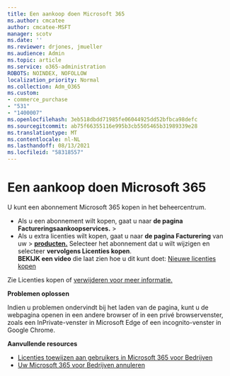 ```yaml
---
title: Een aankoop doen Microsoft 365
ms.author: cmcatee
author: cmcatee-MSFT
manager: scotv
ms.date: ''
ms.reviewer: drjones, jmueller
ms.audience: Admin
ms.topic: article
ms.service: o365-administration
ROBOTS: NOINDEX, NOFOLLOW
localization_priority: Normal
ms.collection: Adm_O365
ms.custom:
- commerce_purchase
- "531"
- "1400007"
ms.openlocfilehash: 3eb518dbdd71985fe06044925dd52bfbca98defc
ms.sourcegitcommit: ab75f66355116e995b3cb5505465b31989339e28
ms.translationtype: MT
ms.contentlocale: nl-NL
ms.lasthandoff: 08/13/2021
ms.locfileid: "58318557"
---
```

# <a name="how-to-make-a-microsoft-365-purchase"></a>Een aankoop doen Microsoft 365

U kunt een abonnement Microsoft 365 kopen in het beheercentrum.
  
- Als u een abonnement wilt kopen, gaat u naar **de pagina Factureringsaankoopservices.** \> **[](https://go.microsoft.com/fwlink/p/?linkid=868433)**
- Als u extra licenties wilt kopen, gaat u naar **de pagina Facturering** van uw \> **[producten.](https://go.microsoft.com/fwlink/p/?linkid=842054)** Selecteer het abonnement dat u wilt wijzigen en selecteer **vervolgens Licenties kopen**.\
**BEKIJK een video** die laat zien hoe u dit kunt doet: [Nieuwe licenties kopen](https://go.microsoft.com/fwlink/p/?linkid=2154857)
  
Zie Licenties kopen of [verwijderen voor meer informatie.](https://docs.microsoft.com/microsoft-365/commerce/licenses/buy-licenses)

**Problemen oplossen**

Indien u problemen ondervindt bij het laden van de pagina, kunt u de webpagina openen in een andere browser of in een privé browservenster, zoals een InPrivate-venster in Microsoft Edge of een incognito-venster in Google Chrome.

**Aanvullende resources**
  
- [Licenties toewijzen aan gebruikers in Microsoft 365 voor Bedrijven](https://docs.microsoft.com/microsoft-365/admin/add-users/add-users)
- [Uw Microsoft 365 voor Bedrijven annuleren](https://docs.microsoft.com/microsoft-365/commerce/subscriptions/cancel-your-subscription)